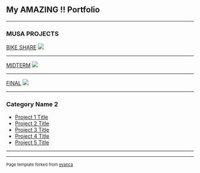 ## My AMAZING !! Portfolio

---

### MUSA PROJECTS 

[BIKE SHARE](/sample_page)
<img src="images/dummy_thumbnail.jpg?raw=true"/>

---
[MIDTERM](/pdf/sample_presentation.pdf)
<img src="images/dummy_thumbnail.jpg?raw=true"/>

---
[FINAL](http://example.com/)
<img src="images/dummy_thumbnail.jpg?raw=true"/>

---

### Category Name 2

- [Project 1 Title](http://example.com/)
- [Project 2 Title](http://example.com/)
- [Project 3 Title](http://example.com/)
- [Project 4 Title](http://example.com/)
- [Project 5 Title](http://example.com/)

---




---
<p style="font-size:11px">Page template forked from <a href="https://github.com/evanca/quick-portfolio">evanca</a></p>
<!-- Remove above link if you don't want to attibute -->

